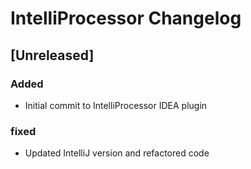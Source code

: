 <!-- Keep a Changelog guide -> https://keepachangelog.com -->

# IntelliProcessor Changelog

## [Unreleased]
### Added
- Initial commit to IntelliProcessor IDEA plugin

### fixed
- Updated IntelliJ version and refactored code

